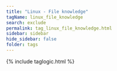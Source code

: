 ```yaml
---
title: "Linux - File knowledge"
tagName: linux_file_knowledge
search: exclude
permalink: tag_linux_file_knowledge.html
sidebar: sidebar
hide_sidebar: false
folder: tags
---
```


{% include taglogic.html %}
